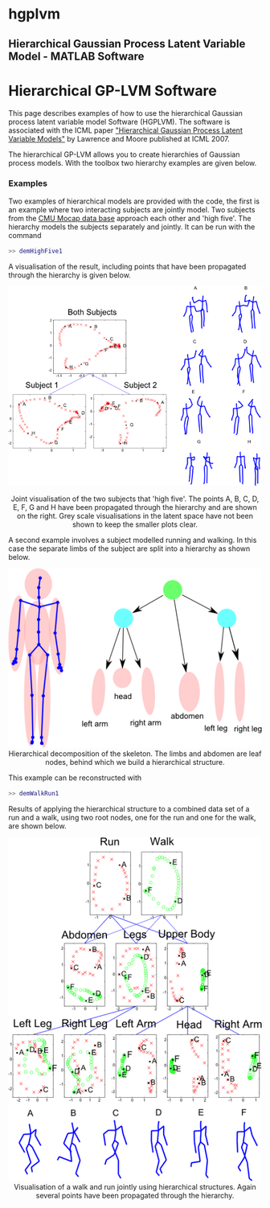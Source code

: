 # hgplvm

## Hierarchical Gaussian Process Latent Variable Model - MATLAB Software

# Hierarchical GP-LVM Software

This page describes examples of how to use the hierarchical Gaussian process latent variable model Software (HGPLVM). The software is associated with the ICML paper ["Hierarchical Gaussian Process Latent Variable Models"](http://inverseprobability.com/publications/lawrence-hgplvm07.html) by Lawrence and Moore published at ICML 2007.

The hierarchical GP-LVM allows you to create hierarchies of Gaussian process models. With the toolbox two hierarchy examples are given below.

### Examples

Two examples of hierarchical models are provided with the code, the first is an example where two interacting subjects are jointly model. Two subjects from the <a href="http://mocap.cs.cmu.edu">CMU Mocap data base</a> approach each other and 'high five'. The hierarchy models the subjects separately and jointly. It can be run with the command

```matlab
>> demHighFive1
```

A visualisation of the result, including points that have been propagated through the hierarchy is given below.

<center><img src="demHighFive_talk.png"><br>

Joint visualisation of the two subjects that 'high five'. The points A, B, C, D, E, F, G and H have been propagated through the hierarchy and are shown on the right. Grey scale visualisations in the latent space have not been shown to keep the smaller plots clear.</center>

A second example involves a subject modelled running and walking. In this case the separate limbs of the subject are split into a hierarchy as shown below.

<center><img src="stickHierarchy.png"><br>Hierarchical decomposition of the skeleton. The limbs and abdomen are leaf nodes, behind which we build a hierarchical structure.</center>

This example can be reconstructed with
```matlab
>> demWalkRun1
```

Results of applying the hierarchical structure to a combined data set of a run and a walk, using two root nodes, one for the run and one for the walk, are shown below.

<center><img src="demWalkRun_portrait.png"><br>
Visualisation of a walk and run jointly using hierarchical structures. Again several points have been propagated through the hierarchy.
</center>

